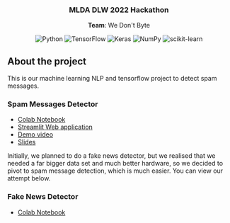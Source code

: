 

<div align="center">
  <h3 align="center" font-size=32>MLDA DLW 2022 Hackathon</h3>
  <p align="center"><b>Team</b>: We Don't Byte</p>
  
![Python](https://img.shields.io/badge/python-3670A0?style=for-the-badge&logo=python&logoColor=ffdd54)
![TensorFlow](https://img.shields.io/badge/TensorFlow-%23FF6F00.svg?style=for-the-badge&logo=TensorFlow&logoColor=white)
![Keras](https://img.shields.io/badge/Keras-%23D00000.svg?style=for-the-badge&logo=Keras&logoColor=white)
![NumPy](https://img.shields.io/badge/numpy-%23013243.svg?style=for-the-badge&logo=numpy&logoColor=white)
![scikit-learn](https://img.shields.io/badge/scikit--learn-%23F7931E.svg?style=for-the-badge&logo=scikit-learn&logoColor=white)

</div>

## About the project
This is our machine learning NLP and tensorflow project to detect spam messages.

### Spam Messages Detector

- [Colab Notebook](https://colab.research.google.com/drive/1ZxDk8bp82HacuiUyDXPw2Illugd3SlFk?usp=sharing)
- [Streamlit Web application](https://a-alviento-mlda-deep-learning-week-hackathon-webapp-uwmzhh.streamlitapp.com/)
- [Demo video](https://youtu.be/op2V9PG9vpQ)
- [Slides](https://docs.google.com/presentation/d/1ZbYgrCt6HozJUwYfE8aAiuh0UEIb-K9q5oB7TGWj_Dk/edit?usp=sharing)

Initially, we planned to do a fake news detector, but we realised that we needed a far bigger data set and 
much better hardware, so we decided to pivot to spam message detection, which is much easier. You can view
our attempt below.

### Fake News Detector
- [Colab Notebook](https://colab.research.google.com/drive/1vRE473YjMeQdyyGFXGF0domuooqnQSzb)
